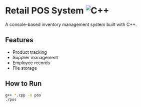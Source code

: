 # Retail POS System ![C++](https://img.shields.io/badge/C++-17-blue)

A console-based inventory management system built with C++.

## Features
- Product tracking
- Supplier management
- Employee records
- File storage

## How to Run
```bash
g++ *.cpp -o pos
./pos

